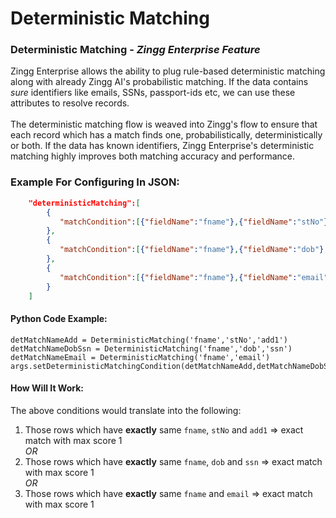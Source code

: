 # Deterministic Matching

### Deterministic Matching - _Zingg Enterprise Feature_

Zingg Enterprise allows the ability to plug rule-based deterministic matching along with already Zingg AI's probabilistic matching. If the data contains _sure_ identifiers like emails, SSNs, passport-ids etc, we can use these attributes to resolve records.\
\
The deterministic matching flow is weaved into Zingg's flow to ensure that each record which has a match finds one, probabilistically, deterministically or both. If the data has known identifiers, Zingg Enterprise's deterministic matching highly improves both matching accuracy and performance.

### Example For Configuring In JSON:

```json
    "deterministicMatching":[  
        {  
           "matchCondition":[{"fieldName":"fname"},{"fieldName":"stNo"},{"fieldName":"add1"}]  
        },  
        {  
           "matchCondition":[{"fieldName":"fname"},{"fieldName":"dob"},{"fieldName":"ssn"}]  
        },   
        {  
           "matchCondition":[{"fieldName":"fname"},{"fieldName":"email"}]  
        }  
    ]  
```

#### Python Code Example:

```{python}
detMatchNameAdd = DeterministicMatching('fname','stNo','add1')  
detMatchNameDobSsn = DeterministicMatching('fname','dob','ssn')  
detMatchNameEmail = DeterministicMatching('fname','email')  
args.setDeterministicMatchingCondition(detMatchNameAdd,detMatchNameDobSsn,detMatchNameEmail)  
```

#### How Will It Work:

The above conditions would translate into the following:

1. Those rows which have **exactly** same `fname`, `stNo` and `add1` => exact match with max score 1\
   _OR_
2. Those rows which have **exactly** same `fname`, `dob` and `ssn` => exact match with max score 1\
   _OR_
3. Those rows which have **exactly** same `fname` and `email` => exact match with max score 1
